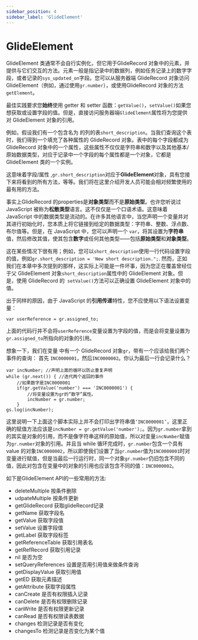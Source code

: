 ```yaml
---
sidebar_position: 4
sidebar_label: 'GlideElement'
---
```


# GlideElement

GlideElement 类通常不会自行实例化，但它用于GlideRecord 对象中的元素，并提供与它们交互的方法。元素一般是指记录中的数据列，例如任务记录上的数字字段，或者记录的`sys_updated_on`字段。您可以从服务器端 GlideRecord 对象访问 GlideElement（例如，通过使用`gr.number`），或使用GlideRecord 对象的方法`getElement`。

最佳实践要求您**始终**使用 getter 和 setter 函数：`getValue()`，`setValue()`如果您想获取或设置字段的值。但是，直接访问服务器端`GlideElement`属性将为您提供对 GlideElement 对象的引用。

例如，假设我们有一个包含名为 的列的表`short_description`。当我们查询这个表时，我们得到一个填充了各种属性的 GlideRecord 对象。表中的每个字段都成为 GlideRecord 对象中的一个属性，这些属性不仅仅是字符串和数字以及其他基本/原始数据类型，对应于记录中一个字段的每个属性都是一个对象，它都是 GlideElement 类的一个实例。

这意味着字段/属性 ,`gr.short_description`对应于**GlideElement**对象，具有您接下来将看到的所有方法，等等。我们将在这里介绍开发人员可能会相对频繁使用的最有用的方法。

事实上GlideRecord 的properties是**对象类型**而不是**原始类型**。也许您听说过 JavaScript 被称为**松散类型**语言。这不仅仅是一个口语术语。这意味着 JavaScript 中的数据类型是流动的。在许多其他语言中，当您声明一个变量并对其进行初始化时，您本质上将它链接到给定的数据类型：字符串、整数、浮点数、布尔值等。但是，在 JavaScript 中，您可以声明一个 `var`，将其设置为**字符串**值，然后修改其值，使其包含**数字**或任何其他类型——包括**原始类型**和**对象类型**。

这在某些情况下很有用；例如，您可以`short_description`使用一行代码设置字段的值，例如`gr.short_description = 'New short description.";`. 然而，正如我们在本章中多次提到的那样，这实际上可能是一件坏事，因为您正在覆盖曾经位于父 GlideElement 对象`short_description`属性中的 GlideElement 对象。但是，使用 GlideRecord 的` setValue()`方法可以正确设置 GlideElement 对象中的值。

出于同样的原因，由于 JavaScript 的**引用传递**特性，您不应使用以下语法设置变量：

```
var userReference = gr.assigned_to;
```

上面的代码行并不会将`userReference`变量设置为字段的值，而是会将变量设置为`gr.assigned_to`所指向的对象的引用。

想象一下，我们在变量 中有一个 GlideRecord 对象`gr`，带有一个应该给我们两个事件的查询： 首先 `INC0000001`，然后`INC0000002`。你认为最后一行会记录什么？

```
var incNumber; //声明上面的循环以防止重复声明
while (gr.next()) { //迭代两个返回的事件
    //如果数字是INC0000001
    if(gr.getValue('number') === 'INC0000001') {
        //将变量设置为gr的“数字”属性。
        incNumber = gr.number;
    }
gs.log(incNumber);
```

这里说明一下上面这个脚本实际上并不会打印出字符串值`‘INC0000001’`，这里正确的赋值方法应该是`incNumber = gr.getValue('number');`。因为`gr.number`拿到的其实是对象的引用，而不是像字符串这样的原始值，所以对变量`incNumber`赋值为`gr.number`对象的引用。并且当 while 循环完成时，`gr.number`包含一个具有 value 的对象`INC0000002`，所以即使我们设置了当`gr.number`值为`INC0000001`时对变量进行赋值，但是当最后一行运行时，同一个对象`gr.number`仍旧包含不同的值，因此对包含在变量中的对象的引用也应该包含不同的值：`INC0000002`。

如下是GlideElement API的一些常用的方法:
- deleteMultiple	按条件删除
- udpateMultiple	按条件更新
- getGlideRecord	获取glideRecord记录
- getName	获取字段名
- getValue	获取字段值
- setValue	设置字段值
- getLabel	获取字段标签
- getReferenceTable	获取引用表名
- getRefRecord	获取引用记录
- nil	是否为空
- setQueryReferences	设置是否用引用值来做条件查询
- getDisplayValue	获取引用值
- getED	获取元素描述
- getAttribute	获取字段属性
- canCreate	是否有权限插入记录
- canDelete	是否有权限删除记录
- canWrite	是否有权限更新记录
- canRead	是否有权限读表数据
- changes	检测记录是否有变化
- changesTo	检测记录是否变化为某个值